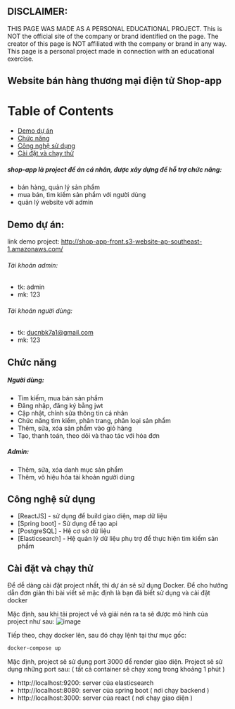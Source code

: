## DISCLAIMER: 
THIS PAGE WAS MADE AS A PERSONAL EDUCATIONAL PROJECT. This is NOT the official site of the company or brand identified on the page. The creator of this page is NOT affiliated with the company or brand in any way. This page is a personal project made in connection with an educational exercise.
## Website bán hàng thương mại điện tử Shop-app
# Table of Contents
* [Demo dự án](#Demo-dự-án)
* [Chức năng](#Chức-năng)
* [Công nghệ sử dụng](#Công-nghệ-sử-dụng)
* [Cài đặt và chạy thử](#Cài-đặt-và-chạy-thử)

##### shop-app là project đề án cá nhân, được xây dựng để hỗ trợ chức năng:
- bán hàng, quản lý sản phẩm
- mua bán, tìm kiếm sản phẩm với người dùng
- quản lý website với admin
## Demo dự án:
link demo project: http://shop-app-front.s3-website-ap-southeast-1.amazonaws.com/
###### Tài khoản admin:
- tk: admin
- mk: 123
###### Tài khoản người dùng:
- tk: ducnbk7a1@gmail.com
- mk: 123
 
## Chức năng
##### Người dùng:
- Tìm kiếm, mua bán sản phẩm
- Đăng nhập, đăng ký bằng jwt
- Cập nhật, chỉnh sửa thông tin cá nhân
- Chức năng tìm kiếm, phân trang, phân loại sản phẩm
- Thêm, sửa, xóa sản phẩm vào giỏ hàng
- Tạo, thanh toán, theo dõi và thao tác với hóa đơn
##### Admin:
- Thêm, sửa, xóa danh mục sản phẩm
- Thêm, vô hiệu hóa tài khoản người dùng
## Công nghệ sử dụng
- [ReactJS] - sử dụng để build giao diện, map dữ liệu
- [Spring boot] - Sử dụng để tạo api
- [PostgreSQL] - Hệ cơ sở dữ liệu
- [Elasticsearch] - Hệ quản lý dữ liệu phụ trợ để thực hiện tìm kiếm sản phẩm

## Cài đặt và chạy thử

Để dễ dàng cài đặt project nhất, thì dự án sẽ sử dụng Docker. Để cho hướng dẫn đơn giản thì bài viết sẽ mặc định là bạn đã biết sử dụng và cài đặt docker

Mặc định, sau khi tải project về và giải nén ra ta sẽ được mô hình của project như sau:
 ![image](https://github.com/Alaeena/shop-app/assets/151113431/9a03e648-a49e-41d2-a4ac-9c91c581a41c)

Tiếp theo, chạy docker lên, sau đó chạy lệnh tại thư mục gốc:
```sh
docker-compose up
```
Mặc định, project sẽ sử dụng port 3000 để render giao diện. Project sẽ sử dụng những port sau:
( tất cả container sẽ chạy xong trong khoảng 1 phút )
- http://localhost:9200: server của elasticsearch
- http://localhost:8080: server của spring boot ( nơi chạy backend )
- http://localhost:3000: server của react ( nơi chạy giao diện )
